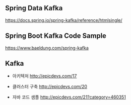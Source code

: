 ## Spring Data Kafka ##

https://docs.spring.io/spring-kafka/reference/htmlsingle/

## Spring Boot Kafka Code Sample ##

https://www.baeldung.com/spring-kafka


## Kafka ##

* 아키텍처 http://epicdevs.com/17

* 클러스터 구축 http://epicdevs.com/20

* 자바 코드 샘플 http://epicdevs.com/21?category=460351


